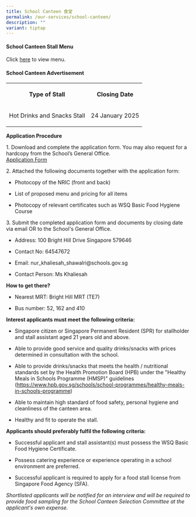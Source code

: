 ```yaml
---
title: School Canteen 食堂
permalink: /our-services/school-canteen/
description: ""
variant: tiptap
---
```

<h4>School Canteen Stall Menu</h4>
<p>Click <a href="/files/2025_Canteen_Menu.pdf" rel="noopener nofollow" target="_blank">here</a> to
view menu.</p>
<h4>School Canteen Advertisement</h4>
<table style="minWidth: 50px">
<colgroup>
<col>
<col>
</colgroup>
<tbody>
<tr>
<th rowspan="1" colspan="1">
<p>Type of Stall</p>
</th>
<th rowspan="1" colspan="1">
<p>Closing Date</p>
</th>
</tr>
<tr>
<td rowspan="1" colspan="1">
<p>Hot Drinks and Snacks Stall</p>
</td>
<td rowspan="1" colspan="1">
<p>24 January 2025</p>
</td>
</tr>
</tbody>
</table>
<p><strong>Application Procedure</strong>
</p>
<p>1. Download and complete the application form. You may also request for
a hardcopy from the School’s General Office.
<br><a href="/files/Application_Form.pdf" rel="noopener nofollow" target="_blank">Application Form</a>
</p>
<p>2. Attached the following documents together with the application form:</p>
<ul data-tight="true" class="tight">
<li>
<p>Photocopy of the NRIC (front and back)</p>
</li>
<li>
<p>List of proposed menu and pricing for all items</p>
</li>
<li>
<p>Photocopy of relevant certificates such as WSQ Basic Food Hygiene Course</p>
</li>
</ul>
<p>3. Submit the completed application form and documents by closing date
via email OR to the School's General Office.</p>
<ul data-tight="true" class="tight">
<li>
<p>Address: 100 Bright Hill Drive Singapore 579646</p>
</li>
<li>
<p>Contact No: 64547672</p>
</li>
<li>
<p>Email: <a rel="noopener noreferrer nofollow" target="_blank">nur_khaliesah_shawalri@schools.gov.sg</a>
</p>
</li>
<li>
<p>Contact Person: Ms Khaliesah &nbsp;</p>
</li>
</ul>
<p><strong>How to get there?</strong>
</p>
<ul data-tight="true" class="tight">
<li>
<p>Nearest MRT: Bright Hill MRT (TE7)</p>
</li>
<li>
<p>Bus number: 52, 162 and 410</p>
</li>
</ul>
<p></p>
<p><strong>Interest applicants must meet the following criteria:</strong>
</p>
<ul data-tight="true" class="tight">
<li>
<p>Singapore citizen or Singapore Permanent Resident (SPR) for stallholder
and stall assistant aged 21 years old and above.</p>
</li>
<li>
<p>Able to provide good service and quality drinks/snacks with prices determined
in consultation with the school.</p>
</li>
<li>
<p>Able to provide drinks/snacks that meets the health / nutritional standards
set by the Health Promotion Board (HPB) under the "Healthy Meals in Schools
Programme (HMSP)" guidelines (<a href="https://www.hpb.gov.sg/schools/school-programmes/healthy-meals-in-schools-programme" rel="noopener noreferrer nofollow" target="_blank">https://www.hpb.gov.sg/schools/school-programmes/healthy-meals-in-schools-programme</a>)</p>
</li>
<li>
<p>Able to maintain high standard of food safety, personal hygiene and cleanliness
of the canteen area.</p>
</li>
<li>
<p>Healthy and fit to operate the stall.</p>
</li>
</ul>
<p><strong>Applicants should preferably fulfil the following criteria:</strong>
</p>
<ul data-tight="true" class="tight">
<li>
<p>Successful applicant and stall assistant(s) must possess the WSQ Basic
Food Hygiene Certificate.</p>
</li>
<li>
<p>Possess catering experience or experience operating in a school environment
are preferred.</p>
</li>
<li>
<p>Successful applicant is required to apply for a food stall license from
Singapore Food Agency (SFA).</p>
<p></p>
</li>
</ul>
<p><em>Shortlisted applicants will be notified for an interview and will be required to provide food sampling for the School Canteen Selection Committee at the applicant's own expense.</em>
</p>
<p></p>